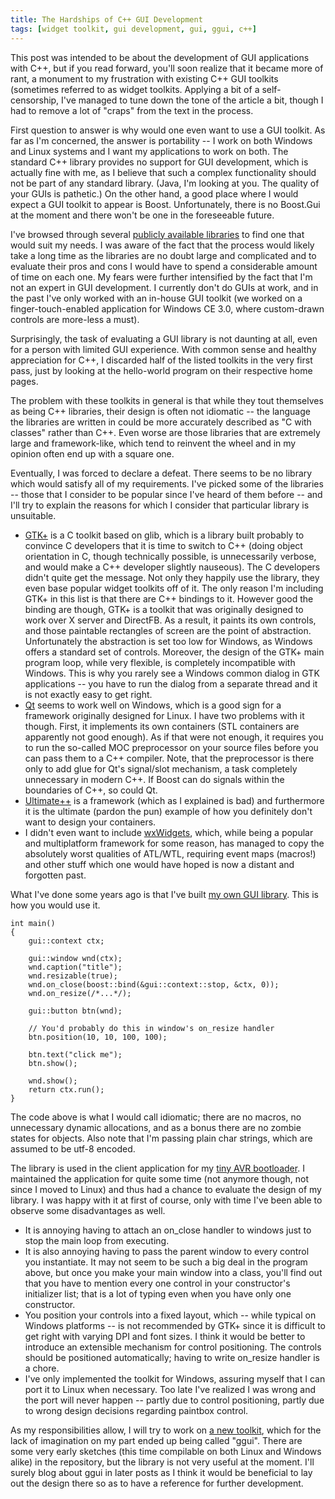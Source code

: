 ```yaml
---
title: The Hardships of C++ GUI Development
tags: [widget toolkit, gui development, gui, ggui, c++]
---
```


This post was intended to be about the development of GUI applications with C++, but if you read forward, you'll soon realize that it became more of rant, a monument to my frustration with existing C++ GUI toolkits (sometimes referred to as widget toolkits. Applying a bit of a self-censorship, I've managed to tune down the tone of the article a bit, though I had to remove a lot of "craps" from the text in the process.

First question to answer is why would one even want to use a GUI toolkit. As far as I'm concerned, the answer is portability -- I work on both Windows and Linux systems and I want my applications to work on both. The standard C++ library provides no support for GUI development, which is actually fine with me, as I believe that such a complex functionality should not be part of any standard library. (Java, I'm looking at you. The quality of your GUIs is pathetic.) On the other hand, a good place where I would expect a GUI toolkit to appear is Boost. Unfortunately, there is no Boost.Gui at the moment and there won't be one in the foreseeable future.


I've browsed through several [publicly available libraries][8] to find one that would suit my needs. I was aware of the fact that the process would likely take a long time as the libraries are no doubt large and complicated and to evaluate their pros and cons I would have to spend a considerable amount of time on each one. My fears were further intensified by the fact that I'm not an expert in GUI development. I currently don't do GUIs at work, and in the past I've only worked with an in-house GUI toolkit (we worked on a finger-touch-enabled application for Windows CE 3.0, where custom-drawn controls are more-less a must).

Surprisingly, the task of evaluating a GUI library is not daunting at all, even for a person with limited GUI experience. With common sense and healthy appreciation for C++, I discarded half of the listed toolkits in the very first pass, just by looking at the hello-world program on their respective home pages.

The problem with these toolkits in general is that while they tout themselves as being C++ libraries, their design is often not idiomatic -- the language the libraries are written in could be more accurately described as "C with classes" rather than C++. Even worse are those libraries that are extremely large and framework-like, which tend to reinvent the wheel and in my opinion often end up with a square one.

Eventually, I was forced to declare a defeat. There seems to be no library which would satisfy all of my requirements. I've picked some of the libraries -- those that I consider to be popular since I've heard of them before -- and I'll try to explain the reasons for which I consider that particular library is unsuitable.

 * [GTK+][2] is a C toolkit based on glib, which is a library built probably to convince C developers that it is time to switch to C++ (doing object orientation in C, though technically possible, is unnecessarily verbose, and would make a C++ developer slightly nauseous). The C developers didn't quite get the message. Not only they happily use the library, they even base popular widget toolkits off of it. The only reason I'm including GTK+ in this list is that there are C++ bindings to it. However good the binding are though, GTK+ is a toolkit that was originally designed to work over X server and DirectFB. As a result, it paints its own controls, and those paintable rectangles of screen are the point of abstraction. Unfortunately the abstraction is set too low for Windows, as Windows offers a standard set of controls. Moreover, the design of the GTK+ main program loop, while very flexible, is completely incompatible with Windows. This is why you rarely see a Windows common dialog in GTK applications -- you have to run the dialog from a separate thread and it is not exactly easy to get right.
 * [Qt][3] seems to work well on Windows, which is a good sign for a framework originally designed for Linux. I have two problems with it though. First, it implements its own containers (STL containers are apparently not good enough). As if that were not enough, it requires you to run the so-called MOC preprocessor on your source files before you can pass them to a C++ compiler. Note, that the preprocessor is there only to add glue for Qt's signal/slot mechanism, a task completely unnecessary in modern C++. If Boost can do signals within the boundaries of C++, so could Qt.
 * [Ultimate++][4] is a framework (which as I explained is bad) and furthermore it is the ultimate (pardon the pun) example of how you definitely don't want to design your containers.
 * I didn't even want to include [wxWidgets][1], which, while being a popular and multiplatform framework for some reason, has managed to copy the absolutely worst qualities of ATL/WTL, requiring event maps (macros!) and other stuff which one would have hoped is now a distant and forgotten past.

What I've done some years ago is that I've built [my own GUI library][5]. This is how you would use it.

    int main()
    {
        gui::context ctx;

        gui::window wnd(ctx);
        wnd.caption("title");
        wnd.resizable(true);
        wnd.on_close(boost::bind(&gui::context::stop, &ctx, 0));
        wnd.on_resize(/*...*/);
      
        gui::button btn(wnd);

        // You'd probably do this in window's on_resize handler
        btn.position(10, 10, 100, 100);

        btn.text("click me");
        btn.show();

        wnd.show();
        return ctx.run();
    }

The code above is what I would call idiomatic; there are no macros, no unnecessary dynamic allocations, and as a bonus there are no zombie states for objects. Also note that I'm passing plain char strings, which are assumed to be utf-8 encoded.

The library is used in the client application for my [tiny AVR bootloader][6]. I maintained the application for quite some time (not anymore though, not since I moved to Linux) and thus had a chance to evaluate the design of my library. I was happy with it at first of course, only with time I've been able to observe some disadvantages as well.

 * It is annoying having to attach an on_close handler to windows just to stop the main loop from executing.
 * It is also annoying having to pass the parent window to every control you instantiate. It may not seem to be such a big deal in the program above, but once you make your main window into a class, you'll find out that you have to mention every one control in your constructor's initializer list; that is a lot of typing even when you have only one constructor.
 * You position your controls into a fixed layout, which -- while typical on Windows platforms -- is not recommended by GTK+ since it is difficult to get right with varying DPI and font sizes. I think it would be better to introduce an extensible mechanism for control positioning. The controls should be positioned automatically; having to write on_resize handler is a chore.
 * I've only implemented the toolkit for Windows, assuring myself that I can port it to Linux when necessary. Too late I've realized I was wrong and the port will never happen -- partly due to control positioning, partly due to wrong design decisions regarding paintbox control.

As my responsibilities allow, I will try to work on [a new toolkit][7], which for the lack of imagination on my part ended up being called "ggui". There are some very early sketches (this time compilable on both Linux and Windows alike) in the repository, but the library is not very useful at the moment. I'll surely blog about ggui in later posts as I think it would be beneficial to lay out the design there so as to have a reference for further development.

  [1]: http://www.wxwidgets.org/
  [2]: http://www.gtk.org/
  [3]: http://qt.nokia.com/
  [4]: http://www.ultimatepp.org/
  [5]: http://ratatanek.cz/hg/gui
  [6]: http://technika.junior.cz/~avakar/avr232boot
  [7]: http://ratatanek.cz/hg/ggui
  [8]: http://en.wikipedia.org/wiki/List_of_widget_toolkits
